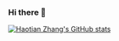 ### Hi there 👋

[![Haotian Zhang's GitHub stats](https://github-readme-stats.vercel.app/api?username=SkyeBeFreeman&count_private=true&show_icons=true)](https://github.com/SkyeBeFreeman)

